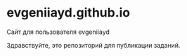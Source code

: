 # evgeniiayd.github.io
Сайт для пользователя evgeniiayd

Здравствуйте, это репозиторий для публикации заданий.
